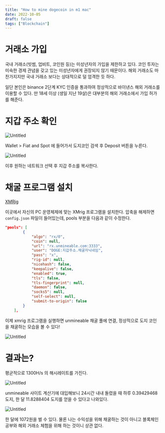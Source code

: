 ```yaml
---
title: "How to mine dogecoin in m1 mac"
date: 2022-10-05
draft: false
tags: ["Blockchain"]
---
```


# 거래소 가입

국내 거래소(빗썸, 업비트, 코인원 등)는 미성년자의 가입을 제한하고 있다. 코인 투자는 미숙한 경제 관념을 갖고 있는 미성년자에게 권장되지 않기 때문이다. 해외 거래소도 마찬가지지만 국내 거래소 보다는 상대적으로 덜 엄격한 듯 하다.

일단 본인은 binance 2단계 KYC 인증을 통과하여 정상적으로 바이낸스 해외 거래소를 이용할 수 있다. 만 18세 이상 (생일 지난 19살)은 대부분의 해외 거래소에서 가입 허가를 해준다.

# 지갑 주소 확인

![Untitled](/img/dogecoin/1.png)

Wallet > Fiat and Spot 에 들어가서 도지코인 검색 후 Deposit 버튼을 누른다.

![Untitled](/img/dogecoin/2.png)

이후 원하는 네트워크 선택 후 지갑 주소를 복사한다.

# 채굴 프로그램 설치

[XMRig](https://xmrig.com/)

이곳에서 자신의 PC 운영체제에 맞는 XMrig 프로그램을 설치한다. 압축을 해제하면 `config.json` 파일이 들어있는데, pools 부분을 다음과 같이 수정한다.

```json
"pools": [
        {
            "algo": "rx/0",
            "coin": null,
            "url": "rx.unmineable.com:3333",
            "user": "DOGE:지갑주소.채굴자닉네임",
            "pass": "x",
            "rig-id": null,
            "nicehash": false,
            "keepalive": false,
            "enabled": true,
            "tls": false,
            "tls-fingerprint": null,
            "daemon": false,
            "socks5": null,
            "self-select": null,
            "submit-to-origin": false
        }
    ],
```

이제 xmrig 프로그램을 실행하면 unmineable 채굴 풀에 연결, 정상적으로 도지 코인을 채굴하는 모습을 볼 수 있다!

![Untitled](/img/dogecoin/3.png)

# 결과는?

평균적으로 1300H/s 의 해시레이트를 가진다. 

![Untitled](/img/dogecoin/4.png)

unmineable 사이트 계산기에 대입해보니 24시간 내내 돌렸을 때 하루 0.39429468 도지, 한 달 11.8288404 도지를 얻을 수 있다고 나와있다.

![Untitled](/img/dogecoin/5.png)

한 달에 1072원을 벌 수 있다. 물론 나는 수익성을 위해 채굴하는 것이 아니고 블록체인 공부와 해외 거래소 체험을 위해 하는 것이니 상관 없다.